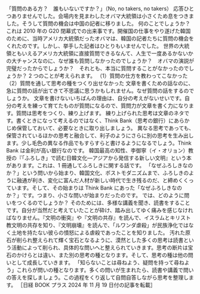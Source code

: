 ###

「質問のある方？　誰もいないですか？」（No, no takers, no takers）
応答ひとつありませんでした。会場内を見まわしたオバマ大統領は小さくため息をつきました。そうして質問の機会は中国の記者に移りました。
何のことでしょうか？　これは 2010 年の G20 閉幕式での出来事です。開催国の仕事をやり遂げた韓国のために、当時アメリカ大統領だったオバマは、韓国の記者たちに質問の機会をくれたのです。しかし、挙手した記者はひとりもいませんでした。
世界の大統領ともいえるアメリカ大統領に直接質問できるなんて、人生で一度あるかないかの大チャンスなのに、なぜ誰も質問しなかったのでしょうか？　オバマの演説が完璧だったからでしょうか？　それとも、本当に質問することがなかったのでしょうか？
2 つのことが考えられます。
（1）質問の仕方を教わってこなかった（2）質問を通して思考の種をつくり出せなかった
文章を書くための話なのに、急に質問の話が出てきて不思議に思うかもしれません。なぜ質問の話をするのでしょうか。
文章を書けないいちばんの理由は、自分の考えがないせいです。自分の考えを練って育てたものが質問になるので、質問力が文章を書く力になります。質問は思考をつくり、練り上げます。
練り上げられた思考は文章のネタです。書くときになって考えるのではなく、Think Bank（思考の銀行）にあらかじめ保管しておいて、必要なときに取り出しましょう。
異なる思考であっても、保管されているほかの思考と融合して、利子のようにさらに別の思考を生み出します。少し毛色の異なる作品でもすらすらと書けるようになるでしょう。Think Bank は金利が高い銀行なのです。
韓国最高の知性、李御寧（イ・オリョン）教授の『「ふろしき」で読む日韓文化―アジアから発信する新しい文明』という本があります。これは、1 冊通してふろしきに関する話です。
「なぜふろしきなのか？」という問いから始まり、韓国文化、ポストモダニズムまで、ふろしきのように融通が利き、変化に富んだ人材が新しい時代で生き残るのだ、と締めくくっています。そして、その始まりは Think Bank にあった「なぜふろしきなのか？」です。つまり、小さな問いが始まりだったのです。
では、どのように問いをつくるのでしょうか？
そのためには、多様な講義を聞き、読書をすることです。自分が当然だと考えていたことが砕け、踏み出してゆく痛みを感じなければなりません。『文明の衝突』や『文明の共存』を読んで、イスラムとキリスト教文明の共存を知り、『文明崩壊』を読んで、「ルワンダ虐殺」が民族浄化ではなく土地を持たない彼らの憤怒による虐殺であったことを知りました。
汚れた原石が削られ整えられて輝く宝石となるように、漠然とした多くの思考は読書という活動によって削られ、具体的な問いへと整えられていきます。思考の断片は宝石のかけらとは違い、また別の思考の種となります。そして、思考の種は他の問いとして成長していきます。
「知らないことは尋ねよう、疑問を持って尋ねよう」これらが問いの種となります。多くの問いが生まれたら、読書や講義で問いの答えを探しましょう。この過程をくり返して自問自答しながら思考を整理します。
［日経 BOOK プラス 2024 年 11 月 19 日付の記事を転載］
